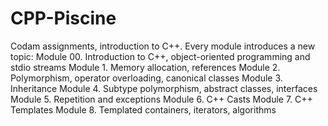 # CPP-Piscine
Codam assignments, introduction to C++.
Every module introduces a new topic:
Module 00. Introduction to C++, object-oriented programming and stdio streams
Module 1. Memory allocation, references
Module 2. Polymorphism, operator overloading, canonical classes
Module 3. Inheritance
Module 4. Subtype polymorphism, abstract classes, interfaces
Module 5. Repetition and exceptions
Module 6. C++ Casts
Module 7. C++ Templates
Module 8. Templated containers, iterators, algorithms
